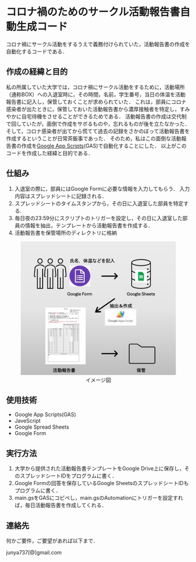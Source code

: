 # コロナ禍のためのサークル活動報告書自動生成コード
 
 コロナ禍にサークル活動をするうえで義務付けられていた，活動報告書の作成を自動化するコードである．

## 作成の経緯と目的

 私の所属していた大学では，コロナ禍にサークル活動をするために，活動場所（通称BOX）への入退室時に，その時間，名前，学生番号，当日の体温を活動報告書に記入し，保管しておくことが求められていた．
 これは，部員にコロナ感染者が出たときに，保管しておいた活動報告書から濃厚接触者を特定し，すみやかに自宅待機をさせることができるためである．
 活動報告書の作成は交代制で回していたが，面倒で作成をサボるものや，忘れるものが後を立たなかった．
 そして，コロナ感染者が出てから慌てて過去の記録をさかのぼって活動報告書を作成するということが日常茶飯事であった．
 そのため，私はこの面倒な活動報告書の作成を[Google App Scripts](https://www.google.com/script/start/)(GAS)で自動化することにした．
 以上がこのコードを作成した経緯と目的である．

## 仕組み
 1. 入退室の際に，部員にはGoogle Formに必要な情報を入力してもらう．
 入力内容はスプレッドシートに記録される．
 2. スプレッドシートのタイムスタンプから，その日に入退室した部員を特定する.
 3. 毎日夜の23:59分にスクリプトのトリガーを設定し，その日に入退室した部員の情報を抽出，テンプレートから活動報告書を作成する．
 4. 活動報告書を保管場所のディレクトリに格納


<figure>
  <img src="image.jpeg" alt="image">
  <center>
  <figcaption>イメージ図</figcaption>
</figure>

## 使用技術
- Google App Scripts(GAS)
- JaveScript
- Google Spread Sheets
- Google Form

## 実行方法
1. 大学から提供された活動報告書テンプレートをGoogle Drive上に保存し，そのスプレッドシートIDをプログラムに書く．
2. Google Formの回答を保存しているGoogle SheetsのスプレッドシートIDもプログラムに書く．
3. main.gsをGASにコピペし，main.gsのAutomationにトリガーを設定すれば，毎日活動報告書を作成してくれる．

## 連絡先
何かご要件，ご要望があれば以下まで．

junya737[@]gmail.com
